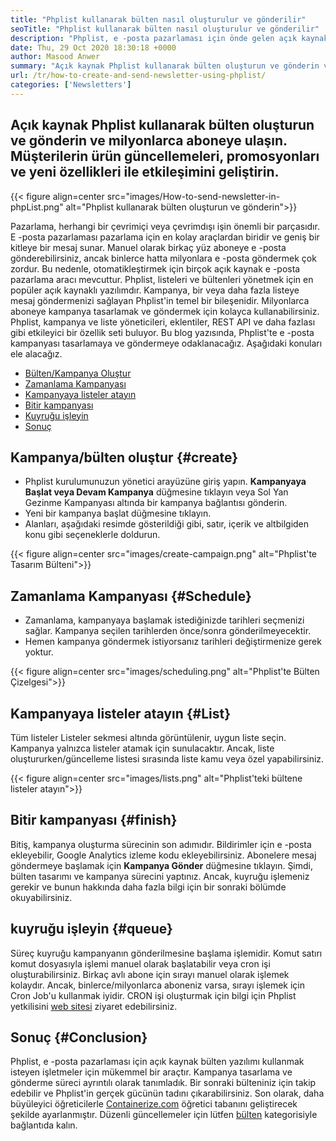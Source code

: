 ```yaml
---
title: "Phplist kullanarak bülten nasıl oluşturulur ve gönderilir" 
seoTitle: "Phplist kullanarak bülten nasıl oluşturulur ve gönderilir" 
description: "Phplist, e -posta pazarlaması için önde gelen açık kaynak bülteni yazılımıdır. Bu, bülten kampanyaları oluşturmak ve göndermek için yeni başlayanlar." 
date: Thu, 29 Oct 2020 18:30:18 +0000
author: Masood Anwer
summary: "Açık kaynak Phplist kullanarak bülten oluşturun ve gönderin ve milyonlarca aboneye ulaşın. Müşterilerin ürün güncellemeleri, promosyonları ve yeni özellikleri ile etkileşimini geliştirin." 
url: /tr/how-to-create-and-send-newsletter-using-phplist/
categories: ['Newsletters']
---
```


## Açık kaynak Phplist kullanarak bülten oluşturun ve gönderin ve milyonlarca aboneye ulaşın. Müşterilerin ürün güncellemeleri, promosyonları ve yeni özellikleri ile etkileşimini geliştirin.

{{< figure align=center src="images/How-to-send-newsletter-in-phpList.png" alt="Phplist kullanarak bülten oluşturun ve gönderin">}}

Pazarlama, herhangi bir çevrimiçi veya çevrimdışı işin önemli bir parçasıdır. E -posta pazarlaması pazarlama için en kolay araçlardan biridir ve geniş bir kitleye bir mesaj sunar. Manuel olarak birkaç yüz aboneye e -posta gönderebilirsiniz, ancak binlerce hatta milyonlara e -posta göndermek çok zordur. Bu nedenle, otomatikleştirmek için birçok açık kaynak e -posta pazarlama aracı mevcuttur.
Phplist, listeleri ve bültenleri yönetmek için en popüler açık kaynaklı yazılımdır. Kampanya, bir veya daha fazla listeye mesaj göndermenizi sağlayan Phplist'in temel bir bileşenidir. Milyonlarca aboneye kampanya tasarlamak ve göndermek için kolayca kullanabilirsiniz. Phplist, kampanya ve liste yöneticileri, eklentiler, REST API ve daha fazlası gibi etkileyici bir özellik seti buluyor.
Bu blog yazısında, Phplist'te e -posta kampanyası tasarlamaya ve göndermeye odaklanacağız. Aşağıdaki konuları ele alacağız.
  * [Bülten/Kampanya Oluştur][2]
  * [Zamanlama Kampanyası][3]
  * [Kampanyaya listeler atayın][4]
  * [Bitir kampanyası][5]
  * [Kuyruğu işleyin][6]
  * [Sonuç][7]

## **Kampanya/bülten oluştur**    {#create}
  * Phplist kurulumunuzun yönetici arayüzüne giriş yapın. **Kampanyaya Başlat veya Devam Kampanya**  düğmesine tıklayın veya Sol Yan Gezinme Kampanyası altında bir kampanya bağlantısı gönderin.
  * Yeni bir kampanya başlat düğmesine tıklayın.
  * Alanları, aşağıdaki resimde gösterildiği gibi, satır, içerik ve altbilgiden konu gibi seçeneklerle doldurun.

{{< figure align=center src="images/create-campaign.png" alt="Phplist'te Tasarım Bülteni">}}


## **Zamanlama Kampanyası**    {#Schedule}
  * Zamanlama, kampanyaya başlamak istediğinizde tarihleri ​​seçmenizi sağlar. Kampanya seçilen tarihlerden önce/sonra gönderilmeyecektir.
  * Hemen kampanya göndermek istiyorsanız tarihleri ​​değiştirmenize gerek yoktur.

{{< figure align=center src="images/scheduling.png" alt="Phplist'te Bülten Çizelgesi">}}


## **Kampanyaya listeler atayın**    {#List}
Tüm listeler Listeler sekmesi altında görüntülenir, uygun liste seçin. Kampanya yalnızca listeler atamak için sunulacaktır. Ancak, liste oluştururken/güncelleme listesi sırasında liste kamu veya özel yapabilirsiniz.

{{< figure align=center src="images/lists.png" alt="Phplist'teki bültene listeler atayın">}}


## **Bitir kampanyası**    {#finish}
Bitiş, kampanya oluşturma sürecinin son adımıdır. Bildirimler için e -posta ekleyebilir, Google Analytics izleme kodu ekleyebilirsiniz. Abonelere mesaj göndermeye başlamak için **Kampanya Gönder**  düğmesine tıklayın. Şimdi, bülten tasarımı ve kampanya sürecini yaptınız. Ancak, kuyruğu işlemeniz gerekir ve bunun hakkında daha fazla bilgi için bir sonraki bölümde okuyabilirsiniz.

## **kuyruğu işleyin**    {#queue}
Süreç kuyruğu kampanyanın gönderilmesine başlama işlemidir. Komut satırı komut dosyasıyla işlemi manuel olarak başlatabilir veya cron işi oluşturabilirsiniz. Birkaç avlı abone için sırayı manuel olarak işlemek kolaydır. Ancak, binlerce/milyonlarca aboneniz varsa, sırayı işlemek için Cron Job'u kullanmak iyidir. CRON işi oluşturmak için bilgi için Phplist yetkilisini [web sitesi][8] ziyaret edebilirsiniz.

## **Sonuç**    {#Conclusion}
Phplist, e -posta pazarlaması için açık kaynak bülten yazılımı kullanmak isteyen işletmeler için mükemmel bir araçtır. Kampanya tasarlama ve gönderme süreci ayrıntılı olarak tanımladık. Bir sonraki bülteniniz için takip edebilir ve Phplist'in gerçek gücünün tadını çıkarabilirsiniz.
Son olarak, daha büyüleyici öğreticilerle [Containerize.com][9] öğretici tabanını geliştirecek şekilde ayarlanmıştır. Düzenli güncellemeler için lütfen [bülten][10] kategorisiyle bağlantıda kalın.

  
[1]: https://products.containerize.com/newsletter/phplist
[2]: #create
[3]: #schedule
[4]: #list
[5]: #finish
[6]: #queue
[7]: #conclusion
[8]: https://www.phplist.org/manual/books/phplist-manual/page/setting-up-your-cron
[9]: https://containerize.com
[10]: https://blog.containerize.com/category/newsletter/
